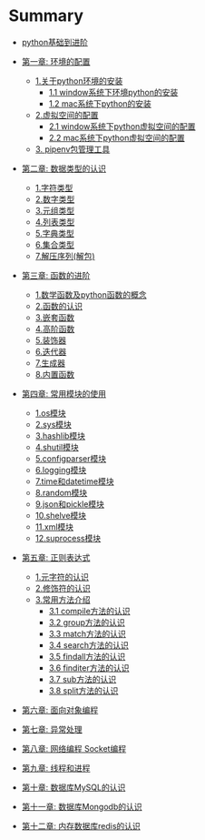 # Summary

* [python基础到进阶](README.md)

* [第一章: 环境的配置](chapter01/1.0.md)
  * [1.关于python环境的安装](chapter01/1.1.0.md)
    * [1.1 window系统下环境python的安装](chapter01/1.1.md)
    * [1.2 mac系统下python的安装](chapter01/1.2.md)
  * [2.虚拟空间的配置](chapter01/2.0.md)
    * [2.1 window系统下python虚拟空间的配置](chapter01/2.1.md)
    * [2.2 mac系统下python虚拟空间的配置](chapter01/2.2.md)
  * [3. pipenv包管理工具](chapter01/3.md)
* [第二章: 数据类型的认识](chapter02/0.md)
  * [1.字符类型](chapter02/1.md)
  * [2.数字类型](chapter02/2.md)
  * [3.元组类型](chapter02/3.md)
  * [4.列表类型](chapter02/4.md)
  * [5.字典类型](chapter02/5.md)
  * [6.集合类型](chapter02/6.md)
  * [7.解压序列(解包)](chapter02/7.md)
* [第三章: 函数的进阶](chapter03/0.md)
  * [1.数学函数及python函数的概念](chapter03/1.md)
  * [2.函数的认识](chapter03/2.md)
  * [3.嵌套函数](chapter03/3.md)
  * [4.高阶函数](chapter03/4.md)
  * [5.装饰器](chapter03/5.md)
  * [6.迭代器](chapter03/6.md)
  * [7.生成器](chapter03/7.md)
  * [8.内置函数](chapter03/8.md)

* [第四章: 常用模块的使用](chapter04/0.md)
  * [1.os模块](chapter04/1.md)
  * [2.sys模块](chapter04/2.md)
  * [3.hashlib模块](chapter04/3.md)
  * [4.shutil模块](chapter04/4.md)
  * [5.configparser模块](chapter04/5.md)
  * [6.logging模块](chapter04/6.md)
  * [7.time和datetime模块](chapter04/7.md)
  * [8.random模块](chapter04/8.md)
  * [9.json和pickle模块](chapter04/9.md)
  * [10.shelve模块](chapter04/10.md)
  * [11.xml模块](chapter04/11.md)
  * [12.suprocess模块](chapter04/12.md)
* [第五章: 正则表达式](chapter05/0.md)
  * [1.元字符的认识](chapter05/1.md)
  * [2.修饰符的认识](chapter05/2.md)
  * [3.常用方法介绍](chapter05/3.0.md)
    * [3.1 compile方法的认识](chapter05/3.1.md)
    * [3.2 group方法的认识](chapter05/3.2.md)
    * [3.3 match方法的认识](chapter05/3.3.md)
    * [3.4 search方法的认识](chapter05/3.4.md)
    * [3.5 findall方法的认识](chapter05/3.5.md)
    * [3.6 finditer方法的认识](chapter05/3.6.md)
    * [3.7 sub方法的认识](chapter05/3.7.md)
    * [3.8 split方法的认识](chapter05/3.8.md)
* [第六章: 面向对象编程]()
* [第七章: 异常处理]()
* [第八章: 网络编程 Socket编程]()
* [第九章: 线程和进程]()
* [第十章: 数据库MySQL的认识]()
* [第十一章: 数据库Mongodb的认识]()
* [第十二章: 内存数据库redis的认识]()

